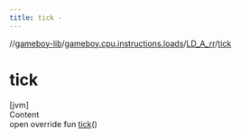 ```yaml
---
title: tick -
---
```

//[gameboy-lib](../../index.md)/[gameboy.cpu.instructions.loads](../index.md)/[LD_A_rr](index.md)/[tick](tick.md)



# tick  
[jvm]  
Content  
open override fun [tick](tick.md)()  



